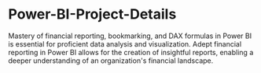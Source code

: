 # Power-BI-Project-Details
Mastery of financial reporting, bookmarking, and DAX formulas in Power BI is essential for proficient data analysis and visualization. Adept financial reporting in Power BI allows for the creation of insightful reports, enabling a deeper understanding of an organization's financial landscape.
